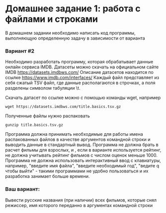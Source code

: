 # Домашнее задание 1: работа с файлами и строками

В домашнем задании необходимо написать код программы, выполняющую определенную задачу в зависимости от варианта

### Вариант #2

Необходимо разработать программу, которая обрабатывает данные онлайн сервиса IMDB.
Датасеты можно скачать на официальном сайте IMDB https://datasets.imdbws.com/
Описание датасетов находится по ссылке https://www.imdb.com/interfaces/
Каждый файл представляет из себя сжатый TSV файл, где данные располагаются в строчках, а поля разделены символом табуляции \t.

Скачать датасет по ссылке можно с помощью команды wget, например

`wget https://datasets.imdbws.com/title.basics.tsv.gz`

Полученные файлы нужно распаковать

`gunzip title.basics.tsv.gz`

Программа должна принимать необходимые для работы имена распакованных файлов в качестве аргументов командной строки и выводить данные в стандартный вывод.
Программа не должна брать в расчет фильмы для взрослых, и , если в варианте используется рейтинг, не должна учитывать рейтинг фильмов с числом оценок меньше 1000.
Программа не должна использовать интерактивный ввод с клавиатуры, например, "введите имя файла", "введите необходимый год", "ведите q чтобы выйти" - такими программами не удобно пользоваться и их разработка занимает больше времени.

### Ваш вариант:
Вывести русские названия (при наличии) всех фильмов, которые снял режиссер, имя которого переданно в аргументах командной строки
